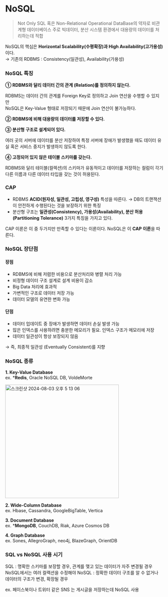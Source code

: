 # NoSQL
> Not Only SQL 혹은 Non-Relational Operational DataBase의 약자로 비관계형 데이터베이스
주로 빅데이터, 분산 시스템 환경에서 대용량의 데이터를 처리하는데 적합

NoSQL의 핵심은 **Horizontal Scalability(수평확장)과 High Availability(고가용성)** 이다.  
→ 기존의 RDBMS : Consistency(일관성), Availability(가용성)

### NoSQL 특징
**① RDBMS와 달리 데이터 간의 관계 (Relation)를 정의하지 않는다.**  

RDBMS는 데이터 간의 관계를 Foreign Key로 정의하고 Join 연산을 수행할 수 있지만  
NoSQL은 Key-Value 형태로 저장되기 때문에 Join 연산이 불가능하다.

**② RDBMS에 비해 대용량의 데이터를 저장할 수 있다.**  


**③ 분산형 구조로 설계되어 있다.**  

여러 곳의 서버에 데이터를 분산 저장하여 특정 서버에 장애가 발생했을 때도 데이터 유실 혹은 서비스 중지가 발생하지 않도록 한다.

**④ 고정되어 있지 않은 테이블 스키마를 갖는다.**  

RDBMS와 달리 테이블(컬렉션)의 스키마가 유동적이고 데이터를 저장하는 컬럼이 각기 다른 이름과 다른 데이터 타입을 갖는 것이 허용된다.

### CAP
- RDBMS **ACID(원자성, 일관성, 고립성, 영구성)** 특성을 따른다. → DB의 트랜잭션이 안전하게 수행된다는 것을 보장하기 위한 특징  
- 분산형 구조는 **일관성(Consistency), 가용성(Availability), 분산 허용(Partitioning Tolerance)** 3가지 특징을 가지고 있다.  

CAP 이론은 이 중 두가지만 만족할 수 있다는 이론이다. NoSQL은 이 **CAP 이론**을 따른다.  

### NoSQL 장단점
#### 장점
- RDBMS에 비해 저렴한 비용으로 분산처리와 병렬 처리 가능
- 비정형 데이터 구조 설계로 설계 비용이 감소
- Big Data 처리에 효과적
- 가변적인 구조로 데이터 저장 가능
- 데이터 모델의 유연한 변화 가능

#### 단점
- 데이터 업데이트 중 장애가 발생하면 데이터 손실 발생 가능
- 많은 인덱스를 사용하려면 충분한 메모리가 필요. 인덱스 구조가 메모리에 저장
- 데이터 일관성이 항상 보장되지 않음

→ 즉, 최종적 일관성 (Eventually Consistent)를 지향

### NoSQL 종류
**1. Key-Value Database**  
ex. ***Redis**, Oracle NoSQL DB, VoldeMorte  

<img width="362" alt="스크린샷 2024-08-03 오후 5 13 06" src="https://github.com/user-attachments/assets/318db871-f6c9-45f8-af84-5f54ec77240f">

**2. Wide-Column Database**  
ex. Hbase, Cassandra, GoogleBigTable, Vertica  

**3. Document Database**  
ex. ***MongoDB**, CouchDB, Riak, Azure Cosmos DB  

**4. Graph Database**  
ex. Sones, AllegroGraph, neo4j, BlazeGraph, OrientDB  

### SQL vs NoSQL 사용 시기
SQL : 명확한 스키마를 보장할 경우, 관계를 맺고 있는 데이터가 자주 변경될 경우 NoSQL에서는 여러 컬랙션을 수정해야
NoSQL : 정확한 데이터 구조를 알 수 없거나 데이터의 구조가 변경, 확장될 경우

ex. 페이스북이나 트위터 같은 SNS 는 게시글을 저장하는데 NoSQL 사용
